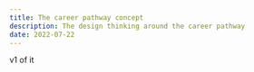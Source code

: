 ```yaml
---
title: The career pathway concept
description: The design thinking around the career pathway
date: 2022-07-22
---
```


v1 of it

